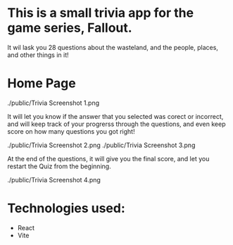 # This is a small trivia app for the game series, Fallout.

It wil lask you 28 questions about the wasteland, and the people, places, and other things in it!

# Home Page
./public/Trivia Screenshot 1.png

It will let you know if the answer that you selected was corect or incorrect, and will keep track of your progrerss through the questions, and even keep score on how many questions you got right!

./public/Trivia Screenshot 2.png
./public/Trivia Screenshot 3.png

At the end of the questions, it will give you the final score, and let you restart the Quiz from the beginning.

./public/Trivia Screenshot 4.png

# Technologies used:
- React
- Vite